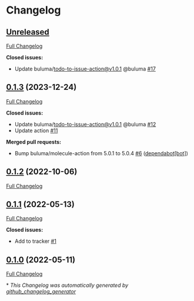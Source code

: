 # Changelog

## [Unreleased](https://github.com/buluma/ansible-role-autofs/tree/HEAD)

[Full Changelog](https://github.com/buluma/ansible-role-autofs/compare/0.1.3...HEAD)

**Closed issues:**

- Update buluma/todo-to-issue-action@v1.0.1 @buluma [\#17](https://github.com/buluma/ansible-role-autofs/issues/17)

## [0.1.3](https://github.com/buluma/ansible-role-autofs/tree/0.1.3) (2023-12-24)

[Full Changelog](https://github.com/buluma/ansible-role-autofs/compare/0.1.2...0.1.3)

**Closed issues:**

- Update buluma/todo-to-issue-action@v1.0.1 @buluma [\#12](https://github.com/buluma/ansible-role-autofs/issues/12)
- Update action [\#11](https://github.com/buluma/ansible-role-autofs/issues/11)

**Merged pull requests:**

- Bump buluma/molecule-action from 5.0.1 to 5.0.4 [\#6](https://github.com/buluma/ansible-role-autofs/pull/6) ([dependabot[bot]](https://github.com/apps/dependabot))

## [0.1.2](https://github.com/buluma/ansible-role-autofs/tree/0.1.2) (2022-10-06)

[Full Changelog](https://github.com/buluma/ansible-role-autofs/compare/0.1.1...0.1.2)

## [0.1.1](https://github.com/buluma/ansible-role-autofs/tree/0.1.1) (2022-05-13)

[Full Changelog](https://github.com/buluma/ansible-role-autofs/compare/0.1.0...0.1.1)

**Closed issues:**

- Add to tracker [\#1](https://github.com/buluma/ansible-role-autofs/issues/1)

## [0.1.0](https://github.com/buluma/ansible-role-autofs/tree/0.1.0) (2022-05-11)

[Full Changelog](https://github.com/buluma/ansible-role-autofs/compare/707f567f4ed24403cfe00d120a3e07d45d937001...0.1.0)



\* *This Changelog was automatically generated by [github_changelog_generator](https://github.com/github-changelog-generator/github-changelog-generator)*
